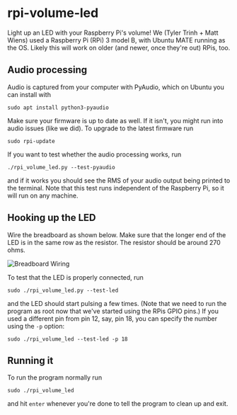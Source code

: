 # rpi-volume-led

Light up an LED with your Raspberry Pi's volume! We (Tyler Trinh + Matt Wiens)
used a Raspberry Pi (RPi) 3 model B, with Ubuntu MATE running as the OS. Likely
this will work on older (and newer, once they're out) RPis, too.

## Audio processing

Audio is captured from your computer with PyAudio, which on Ubuntu you can
install with

```
sudo apt install python3-pyaudio
```

Make sure your firmware is up to date as well. If it isn't, you might run into
audio issues (like we did). To upgrade to the latest firmware run

```
sudo rpi-update
```

If you want to test whether the audio processing works, run

```
./rpi_volume_led.py --test-pyaudio
```

and if it works you should see the RMS of your audio output being printed to the
terminal. Note that this test runs independent of the Raspberry Pi, so it
will run on any machine.

## Hooking up the LED

Wire the breadboard as shown below. Make sure that the longer end of the LED is
in the same row as the resistor. The resistor should be around 270 ohms.

![Breadboard Wiring](https://i.imgur.com/viCKkxp.jpg)

To test that the LED is properly connected, run

```
sudo ./rpi_volume_led.py --test-led
```

and the LED should start pulsing a few times. (Note that we need to run the
program as root now that we've started using the RPis GPIO pins.) If you
used a different pin from pin 12, say, pin 18, you can specify the number using
the `-p` option:

```
sudo ./rpi_volume_led --test-led -p 18
```

## Running it

To run the program normally run

```
sudo ./rpi_volume_led
```

and hit `enter` whenever you're done to tell the program to clean up and exit.
